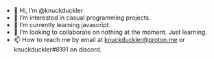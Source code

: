 - 👋 Hi, I’m @knuckduckler
- 👀 I’m interested in casual programming projects.
- 🌱 I’m currently learning javascript.
- 💞️ I’m looking to collaborate on nothing at the moment. Just learning.
- 📫 How to reach me by email at knuckduckler@proton.me or knuckduckler#8191 on discord.

<!---
knuckduckler/knuckduckler is a ✨ special ✨ repository because its `README.md` (this file) appears on your GitHub profile.
You can click the Preview link to take a look at your changes.
--->
